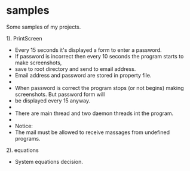 # samples
Some samples of my projects.

1). PrintScreen

   * Every 15 seconds it's displayed a form to enter a password.
   * If password is incorrect then every 10 seconds the program starts to make screenshots,
   * save to root directory and send to email address.
   * Email address and password are stored in property file.
   *
   * When password is correct the program stops (or not begins) making screenshots. But password form will
   * be displayed every 15 anyway.
   *
   * There are main thread and two daemon threads int the program.
   *
   * Notice:
   * The mail must be allowed to receive massages from undefined programs.

2). equations

   * System equations decision.
